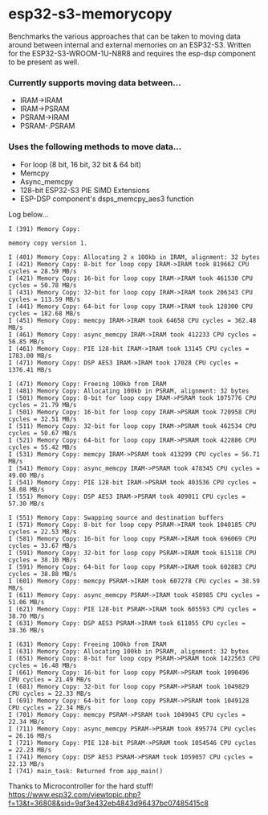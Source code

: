 # esp32-s3-memorycopy
Benchmarks the various approaches that can be taken to moving data around between internal and external memories on an ESP32-S3. 
Written for the ESP32-S3-WROOM-1U-N8R8 and requires the esp-dsp component to be present as well.

### Currently supports moving data between...
+ IRAM->IRAM
+ IRAM->PSRAM
+ PSRAM->IRAM
+ PSRAM-.PSRAM

### Uses the following methods to move data...

+ For loop (8 bit, 16 bit, 32 bit & 64 bit)
+ Memcpy
+ Async_memcpy
+ 128-bit ESP32-S3 PIE SIMD Extensions
+ ESP-DSP component's dsps_memcpy_aes3 function

Log below...


```
I (391) Memory Copy:

memory copy version 1.

I (401) Memory Copy: Allocating 2 x 100kb in IRAM, alignment: 32 bytes
I (421) Memory Copy: 8-bit for loop copy IRAM->IRAM took 819662 CPU cycles = 28.59 MB/s
I (421) Memory Copy: 16-bit for loop copy IRAM->IRAM took 461530 CPU cycles = 50.78 MB/s
I (431) Memory Copy: 32-bit for loop copy IRAM->IRAM took 206343 CPU cycles = 113.59 MB/s
I (441) Memory Copy: 64-bit for loop copy IRAM->IRAM took 128300 CPU cycles = 182.68 MB/s
I (451) Memory Copy: memcpy IRAM->IRAM took 64658 CPU cycles = 362.48 MB/s
I (461) Memory Copy: async_memcpy IRAM->IRAM took 412233 CPU cycles = 56.85 MB/s
I (461) Memory Copy: PIE 128-bit IRAM->IRAM took 13145 CPU cycles = 1783.00 MB/s
I (471) Memory Copy: DSP AES3 IRAM->IRAM took 17028 CPU cycles = 1376.41 MB/s

I (471) Memory Copy: Freeing 100kb from IRAM
I (481) Memory Copy: Allocating 100kb in PSRAM, alignment: 32 bytes
I (501) Memory Copy: 8-bit for loop copy IRAM->PSRAM took 1075776 CPU cycles = 21.79 MB/s
I (501) Memory Copy: 16-bit for loop copy IRAM->PSRAM took 720958 CPU cycles = 32.51 MB/s
I (511) Memory Copy: 32-bit for loop copy IRAM->PSRAM took 462534 CPU cycles = 50.67 MB/s
I (521) Memory Copy: 64-bit for loop copy IRAM->PSRAM took 422886 CPU cycles = 55.42 MB/s
I (531) Memory Copy: memcpy IRAM->PSRAM took 413299 CPU cycles = 56.71 MB/s
I (541) Memory Copy: async_memcpy IRAM->PSRAM took 478345 CPU cycles = 49.00 MB/s
I (541) Memory Copy: PIE 128-bit IRAM->PSRAM took 403536 CPU cycles = 58.08 MB/s
I (551) Memory Copy: DSP AES3 IRAM->PSRAM took 409011 CPU cycles = 57.30 MB/s

I (551) Memory Copy: Swapping source and destination buffers
I (571) Memory Copy: 8-bit for loop copy PSRAM->IRAM took 1040185 CPU cycles = 22.53 MB/s
I (581) Memory Copy: 16-bit for loop copy PSRAM->IRAM took 696069 CPU cycles = 33.67 MB/s
I (591) Memory Copy: 32-bit for loop copy PSRAM->IRAM took 615118 CPU cycles = 38.10 MB/s
I (591) Memory Copy: 64-bit for loop copy PSRAM->IRAM took 602883 CPU cycles = 38.88 MB/s
I (601) Memory Copy: memcpy PSRAM->IRAM took 607278 CPU cycles = 38.59 MB/s
I (611) Memory Copy: async_memcpy PSRAM->IRAM took 458985 CPU cycles = 51.06 MB/s
I (621) Memory Copy: PIE 128-bit PSRAM->IRAM took 605593 CPU cycles = 38.70 MB/s
I (631) Memory Copy: DSP AES3 PSRAM->IRAM took 611055 CPU cycles = 38.36 MB/s

I (631) Memory Copy: Freeing 100kb from IRAM
I (631) Memory Copy: Allocating 100kb in PSRAM, alignment: 32 bytes
I (651) Memory Copy: 8-bit for loop copy PSRAM->PSRAM took 1422563 CPU cycles = 16.48 MB/s
I (661) Memory Copy: 16-bit for loop copy PSRAM->PSRAM took 1090496 CPU cycles = 21.49 MB/s
I (681) Memory Copy: 32-bit for loop copy PSRAM->PSRAM took 1049829 CPU cycles = 22.33 MB/s
I (691) Memory Copy: 64-bit for loop copy PSRAM->PSRAM took 1049128 CPU cycles = 22.34 MB/s
I (701) Memory Copy: memcpy PSRAM->PSRAM took 1049045 CPU cycles = 22.34 MB/s
I (711) Memory Copy: async_memcpy PSRAM->PSRAM took 895774 CPU cycles = 26.16 MB/s
I (721) Memory Copy: PIE 128-bit PSRAM->PSRAM took 1054546 CPU cycles = 22.23 MB/s
I (741) Memory Copy: DSP AES3 PSRAM->PSRAM took 1059057 CPU cycles = 22.13 MB/s
I (741) main_task: Returned from app_main()
```

Thanks to Microcontroller for the hard stuff!
https://www.esp32.com/viewtopic.php?f=13&t=36808&sid=9af3e432eb4843d96437bc07485415c8
